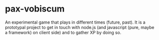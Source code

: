 pax-vobiscum
============

An experimental game that plays in different times (future, past). It is a prototypal project to get in touch with node.js (and javascript (pure, maybe a framework) on client side) and to gather XP by doing so.
